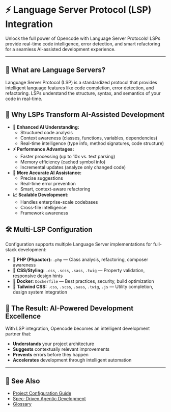 # ⚡ Language Server Protocol (LSP) Integration

Unlock the full power of Opencode with Language Server Protocols! LSPs provide real-time code intelligence, error detection, and smart refactoring for a seamless AI-assisted development experience.

---

## 🤔 What are Language Servers?

Language Server Protocol (LSP) is a standardized protocol that provides intelligent language features like code completion, error detection, and refactoring. LSPs understand the structure, syntax, and semantics of your code in real-time.



## 🚀 Why LSPs Transform AI-Assisted Development

- **🧠 Enhanced AI Understanding:**
  - Structured code analysis
  - Context awareness (classes, functions, variables, dependencies)
  - Real-time intelligence (type info, method signatures, code structure)
- **⚡ Performance Advantages:**
  - Faster processing (up to 10x vs. text parsing)
  - Memory efficiency (cached symbol info)
  - Incremental updates (analyze only changed code)
- **🎯 More Accurate AI Assistance:**
  - Precise suggestions
  - Real-time error prevention
  - Smart, context-aware refactoring
- **📈 Scalable Development:**
  - Handles enterprise-scale codebases
  - Cross-file intelligence
  - Framework awareness



## 🛠️ Multi-LSP Configuration

Configuration supports multiple Language Server implementations for full-stack development:

- **🐘 PHP (Phpactor):** `.php` — Class analysis, refactoring, composer awareness
- **🎨 CSS/Styling:** `.css`, `.scss`, `.sass`, `.twig` — Property validation, responsive design hints
- **🐳 Docker:** `Dockerfile` — Best practices, security, build optimization
- **🌊 Tailwind CSS:** `.css`, `.scss`, `.sass`, `.twig`, `.js` — Utility completion, design system integration



## 🌟 The Result: AI-Powered Development Excellence

With LSP integration, Opencode becomes an intelligent development partner that:
- **Understands** your project architecture
- **Suggests** contextually relevant improvements
- **Prevents** errors before they happen
- **Accelerates** development through intelligent automation

---

## 🔗 See Also

- [Project Configuration Guide](./project-configuration.md)
- [Spec-Driven Agentic Development](./spec-drive-agentic-dev.md)
- [Glossary](./glossary.md)
